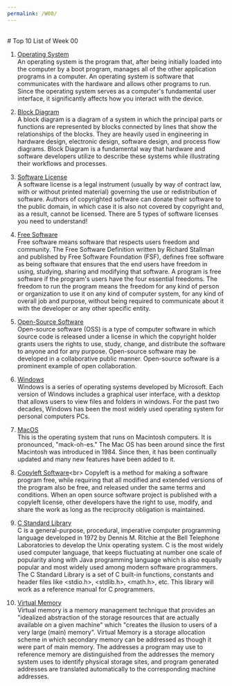 ```yaml
---
permalink: /W00/
---
```


<br>
# Top 10 List of Week 00

1. [Operating System](https://techterms.com/definition/operating_system)<br>
An operating system is the program that, after being initially loaded into the computer by a boot program, manages all of the other application programs in a computer.
An operating system is software that communicates with the hardware and allows other programs to run. 
Since the operating system serves as a computer's fundamental user interface, it significantly affects how you interact with the device.

2. [Block Diagram](https://www.edrawmax.com/block-diagram/)<br>
A block diagram is a diagram of a system in which the principal parts or functions are represented by blocks connected by lines that show the relationships of the blocks.
They are heavily used in engineering in hardware design, electronic design, software design, and process flow diagrams.
Block Diagram is a fundamental way that hardware and software developers utilize to describe these systems while illustrating their workflows and processes.

3. [Software License](https://www.synopsys.com/blogs/software-security/5-types-of-software-licenses-you-need-to-understand/)<br>
A software license is a legal instrument (usually by way of contract law, with or without printed material) governing the use or redistribution of software.
Authors of copyrighted software can donate their software to the public domain, in which case it is also not covered by copyright and, as a result, cannot be licensed.
There are 5 types of software licenses you need to understand!

4. [Free Software](https://www.gnu.org/philosophy/free-sw.en.html)<br>
Free software means software that respects users freedom and community.
The Free Software Definition written by Richard Stallman and published by Free Software Foundation (FSF), defines free software as being software that ensures that the end users have freedom in using, studying, sharing and modifying that software.
A program is free software if the program's users have the four essential freedoms.
The freedom to run the program means the freedom for any kind of person or organization to use it on any kind of computer system, for any kind of overall job and purpose, without being required to communicate about it with the developer or any other specific entity.

5. [Open-Source Software](https://opensource.com/resources/what-open-source)<br>
Open-source software (OSS) is a type of computer software in which source code is released under a license in which the copyright holder grants users the rights to use, study, change, and distribute the software to anyone and for any purpose.
Open-source software may be developed in a collaborative public manner. 
Open-source software is a prominent example of open collaboration.

6. [Windows](https://www.computerhope.com/jargon/w/windows.htm)<br>
Windows is a series of operating systems developed by Microsoft. 
Each version of Windows includes a graphical user interface, with a desktop that allows users to view files and folders in windows. 
For the past two decades, Windows has been the most widely used operating system for personal computers PCs.

7. [MacOS](https://www.apple.com/macos/what-is/)<br>
This is the operating system that runs on Macintosh computers. 
It is pronounced, "mack-oh-es." 
The Mac OS has been around since the first Macintosh was introduced in 1984. 
Since then, it has been continually updated and many new features have been added to it.

8. [Copyleft Software](https://www.gnu.org/copyleft/#:~:text=Copyleft%20is%20a%20general%20method,in%20the%20public%20domain%2C%20uncopyrighted.)<br>
Copyleft is a method for making a software program free, while requiring that all modified and extended versions of the program also be free, and released under the same terms and conditions.
When an open source software project is published with a copyleft license, other developers have the right to use, modify, and share the work as long as the reciprocity obligation is maintained.

9. [C Standard Library](https://en.wikipedia.org/wiki/9)<br>
C is a general-purpose, procedural, imperative computer programming language developed in 1972 by Dennis M. Ritchie at the Bell Telephone Laboratories to develop the Unix operating system. 
C is the most widely used computer language, that keeps fluctuating at number one scale of popularity along with Java programming language which is also equally popular and most widely used among modern software programmers. 
The C Standard Library is a set of C built-in functions, constants and header files like <stdio.h>, <stdlib.h>, <math.h>, etc. 
This library will work as a reference manual for C programmers.

10. [Virtual Memory](https://www.geeksforgeeks.org/virtual-memory-in-operating-system/)<br>
Virtual memory is a memory management technique that provides an "idealized abstraction of the storage resources that are actually available on a given machine" which "creates the illusion to users of a very large (main) memory".
Virtual Memory is a storage allocation scheme in which secondary memory can be addressed as though it were part of main memory. 
The addresses a program may use to reference memory are distinguished from the addresses the memory system uses to identify physical storage sites, and program generated addresses are translated automatically to the corresponding machine addresses.
